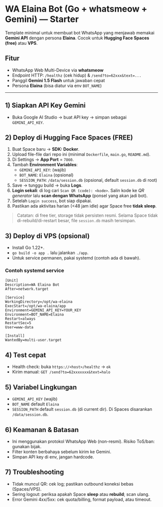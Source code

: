 # WA Elaina Bot (Go + whatsmeow + Gemini) — Starter

Template minimal untuk membuat bot WhatsApp yang menjawab memakai **Gemini API** dengan persona **Elaina**.
Cocok untuk **Hugging Face Spaces (free)** atau **VPS**.

## Fitur
- WhatsApp Web Multi-Device via **whatsmeow**
- Endpoint HTTP: `/healthz` (cek hidup) & `/send?to=62xxx&text=...`
- Panggil **Gemini 1.5 Flash** untuk jawaban cepat
- Persona **Elaina** (bisa diatur via env `BOT_NAME`)

---

## 1) Siapkan API Key Gemini
- Buka Google AI Studio → buat API key → simpan sebagai `GEMINI_API_KEY`.

## 2) Deploy di Hugging Face Spaces (FREE)
1. Buat Space baru → **SDK: Docker**.
2. Upload file-file dari repo ini (minimal `Dockerfile`, `main.go`, `README.md`).
3. Di Settings → **App Port** = `7860`.
4. Tambah **Environment Variables**:
   - `GEMINI_API_KEY`: (wajib)
   - `BOT_NAME`: `Elaina` (opsional)
   - `SESSION_PATH`: `/data/session.db` (opsional, default `session.db` di root)
5. Save → tunggu build → buka **Logs**.
6. **Login sekali**: di log cari `Scan QR (code): <kode>`. Salin kode ke *QR generator* lalu **scan dengan WhatsApp** (ponsel yang akan jadi bot).
7. Setelah `Login success`, bot siap dipakai.
8. Pastikan ada aktivitas harian (<48 jam idle) agar Space free **tidak sleep**.

> Catatan: di free tier, storage tidak persisten resmi. Selama Space tidak di-rebuild/di-restart besar, file `session.db` masih tersimpan.

## 3) Deploy di VPS (opsional)
- Install Go 1.22+. 
- `go build -o app .` lalu jalankan `./app`.
- Untuk service permanen, pakai systemd (contoh ada di bawah).

### Contoh systemd service
```
[Unit]
Description=WA Elaina Bot
After=network.target

[Service]
WorkingDirectory=/opt/wa-elaina
ExecStart=/opt/wa-elaina/app
Environment=GEMINI_API_KEY=YOUR_KEY
Environment=BOT_NAME=Elaina
Restart=always
RestartSec=5
User=www-data

[Install]
WantedBy=multi-user.target
```

## 4) Test cepat
- Health check: buka `https://<host>/healthz` → `ok`
- Kirim manual: `GET /send?to=62xxxxxxx&text=halo`

## 5) Variabel Lingkungan
- `GEMINI_API_KEY` (wajib)
- `BOT_NAME` default `Elaina`
- `SESSION_PATH` default `session.db` (di current dir). Di Spaces disarankan `/data/session.db`.

## 6) Keamanan & Batasan
- Ini menggunakan protokol WhatsApp Web (non-resmi). Risiko ToS/ban: gunakan bijak.
- Filter konten berbahaya sebelum kirim ke Gemini.
- Simpan API key di env, jangan hardcode.

## 7) Troubleshooting
- Tidak muncul QR: cek log; pastikan outbound koneksi bebas (Spaces/VPS).
- Sering logout: periksa apakah Space **sleep** atau **rebuild**; scan ulang.
- Error Gemini 4xx/5xx: cek quota/billing, format payload, atau timeout.

